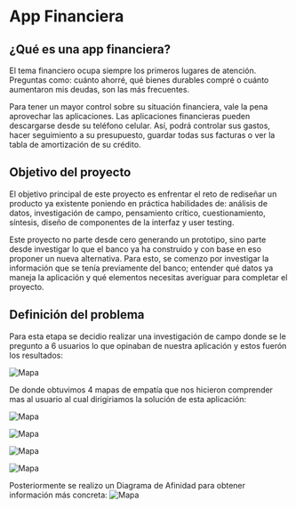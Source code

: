 # App Financiera

## ¿Qué es una app financiera?

El tema financiero ocupa siempre los primeros lugares de atención. Preguntas como: cuánto ahorré, qué bienes durables compré o cuánto aumentaron mis deudas, son las más frecuentes.

Para tener un mayor control sobre su situación financiera, vale la pena aprovechar las aplicaciones. Las aplicaciones financieras pueden descargarse desde su teléfono celular. Así, podrá controlar sus gastos, hacer seguimiento a su presupuesto, guardar todas sus facturas o ver la tabla de amortización de su crédito.

## Objetivo del proyecto

El objetivo principal de este proyecto es enfrentar el reto de rediseñar
un producto ya existente poniendo en práctica habilidades de: análisis de datos,
investigación de campo, pensamiento crítico, cuestionamiento, síntesis, diseño
de componentes de la interfaz y user testing.

Este proyecto no parte desde cero generando un
prototipo, sino  parte desde investigar lo que el banco ya ha construido y con base en eso
proponer un nueva alternativa. Para esto, se comenzo por investigar
la información que se tenía previamente del banco; entender qué datos ya maneja la aplicación y qué elementos
necesitas averiguar para completar el proyecto. 

## Definición del problema

Para esta etapa se decidio realizar una investigación de campo donde se le pregunto a 6 usuarios lo que opinaban de nuestra aplicación y estos fuerón los resultados:

![Mapa](https://i.ibb.co/nB7kpXK/Captura-de-Pantalla-2019-07-14-a-la-s-1-15-30.png)

De donde obtuvimos 4 mapas de empatía que nos hicieron comprender mas al usuario al cual dirigiriamos la solución de esta aplicación: 

![Mapa](https://i.ibb.co/tssj9xt/Captura-de-Pantalla-2019-07-14-a-la-s-1-22-50.png)

![Mapa](https://i.ibb.co/hcQRdP2/Captura-de-Pantalla-2019-07-14-a-la-s-1-24-28.png)

![Mapa](https://i.ibb.co/g3gGqRC/Captura-de-Pantalla-2019-07-14-a-la-s-1-26-02.png)

![Mapa](https://i.ibb.co/r2MCjzF/Captura-de-Pantalla-2019-07-14-a-la-s-1-27-12.png)


Posteriormente se realizo un Diagrama de Afinidad para obtener información más concreta:
![Mapa](https://i.ibb.co/VT9w0Lw/Captura-de-Pantalla-2019-07-14-a-la-s-1-31-49.png)

